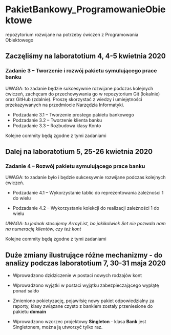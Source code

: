 # PakietBankowy_ProgramowanieObiektowe
repozytorium rozwijane na potrzeby ćwiczeń z Programowania Obiektowego

## Zaczęliśmy na laboratotium 4, 4-5 kwietnia 2020

### Zadanie 3 – Tworzenie i rozwój pakietu symulującego prace banku
UWAGA: to zadanie będzie sukcesywnie rozwijane podczas kolejnych ćwiczeń, zachęcam do przechowywania go w repozytorium Git (lokalnie) oraz GitHub (zdalnie). Proszę skorzystać z wiedzy i umiejętności przekazywanych na przedmiocie Narzędzia Informatyki.

* Podzadanie 3.1 – Tworzenie prostego pakietu bankowego
* Podzadanie 3.2 – Tworzenie klienta banku
* Podzadanie 3.3 – Rozbudowa klasy Konto

Kolejne commity będą zgodne z tymi zadaniami

## Dalej na laboratotium 5, 25-26 kwietnia 2020

### Zadanie 4 – Rozwój pakietu symulującego prace banku
UWAGA: to zadanie było i będzie sukcesywnie rozwijane podczas kolejnych ćwiczeń.

* Podzadanie 4.1 – Wykorzystanie tablic do reprezentowania zależności 1 do wielu

* Podzadanie 4.2 – Wykorzystanie kolekcji do realizacji zależności 1 do wielu

*UWAGA: tu jednak stosujemy ArrayList, bo jakikolwiek Set nie pozwala nam na numerację klientów, czy też kont*

Kolejne commity będą zgodne z tymi zadaniami

## Duże zmiany ilustrujące różne mechanizmy - do analizy podczas laboratotium 7, 30-31 maja 2020

* Wprowadzono dzidziczenie w postaci nowych rodzajów kont

* Wprowadzono wyjątki w postaci wyjątku zabezpieczającego wypłątę ponad saldo

* Zmieniono pokietyzację, pojawiłsię nowy pakiet odpowiedzialny za raporty, klasy związane czysto z bankiem zostały przeniesione do pakietu **domain**

* Wprowadzono wzorzec projektowy **Singleton** - klasa **Bank** jest Singletonem, można ją utworzyć tylko raz.
